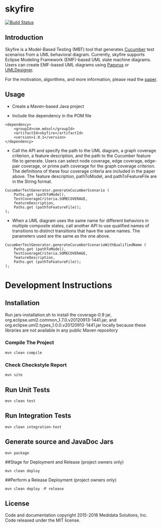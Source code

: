 # skyfire

[![Build Status](https://travis-ci.org/mdsol/skyfire.svg?branch=develop)](https://travis-ci.org/mdsol/skyfire)

## Introduction
Skyfire is a Model-Based Testing (MBT) tool that generates [Cucumber](https://cucumber.io/) test scenarios from a UML behavioral diagram.
Currently, skyfire supports Eclipse Modeling Framework (EMF)-based UML state machine diagrams.
Users can create EMF-based UML diagrams using [Papyrus](https://eclipse.org/papyrus/) or [UMLDesigner](http://www.umldesigner.org/). 

For the motivation, algorithms, and more information, please read the [paper](https://cs.gmu.edu/~nli1/2016-nli-MbtWithCucumber.pdf).

## Usage
 * Create a Maven-based Java project
 
 * Include the dependency in the POM file

```
<dependency>
	<groupId>com.mdsol</groupId>
	<artifactId>skyfire</artifactId>
	<version>1.0.1</version>
</dependency>
```
* Call the API and specify the path to the UML diagram, a graph coverage criterion, a feature description, and the path to the Cucumber feature file to generate.
Users can select node coverage, edge coverage, edge-pair coverage, or prime path coverage for the graph coverage criterion.
The definitions of these four coverage criteria are included in the paper above.
The feature description, pathToModel, and pathToFeatureFile are in the String format.

```
CucumberTestGenerator.generateCucumberScenario (
	Paths.get (pathToModel),
	TestCoverageCriteria.SOMECOVERAGE,
	featureDescription,
	Paths.get (pathToFeatureFile));
);
```
* When a UML diagram uses the same name for different behaviors in multiple composite states, call another API to use qualified names of transitions to distinct transitions that have the same names.
The parameters used are the same as the one above.
```
CucumberTestGenerator.generateCucumberScenarioWithQualifiedName (
	Paths.get (pathToModel),
	TestCoverageCriteria.SOMECOVERAGE,
	featureDescription,
	Paths.get (pathToFeatureFile));
);
```

# Development Instructions

## Installation 
Run jars-installation.sh to install the coverage-0.9 jar, org.eclipse.uml2.common_1.7.0.v20120913-1441.jar, and org.eclipse.uml2.types_1.0.0.v20120913-1441.jar locally because these libraries are not available in any public Maven repository

### Compile The Project
```
mvn clean compile
```

### Check Checkstyle Report
```
mvn site
```
## Run Unit Tests
```
mvn clean test
```

## Run Integration Tests
```
mvn clean integration-test
```

## Generate source and JavaDoc Jars
```
mvn package
```

##Stage for Deployment and Release (project owners only)
```
mvn clean deploy
```

##Perform a Release Deployment (project owners only)
```
mvn clean deploy -P release
```
## License
Code and documentation copyright 2015-2016 Medidata Solutions, Inc. Code released under the MIT license.
